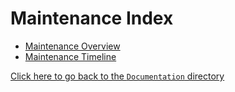 # Maintenance Index

- [Maintenance Overview]()
- [Maintenance Timeline]()

[Click here to go back to the `Documentation` directory](Documentation)